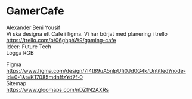 # GamerCafe
Alexander Beni Yousif  
Vi ska designa ett Cafe i figma.
Vi har börjat med planering i trello  
https://trello.com/b/06ghphW9/gaming-cafe  
Idéer:
Future Tech  
Logga RGB  

Figma  
https://www.figma.com/design/7l4t89uA5nlpUfi0Jd0G4k/Untitled?node-id=0-1&t=K17085mdnffzYd7f-0  
Sitemap  
https://www.gloomaps.com/nDZfN2AXRs  

